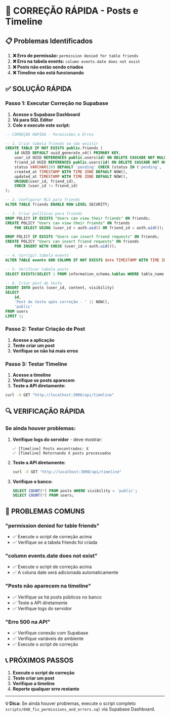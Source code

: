 # 🚨 CORREÇÃO RÁPIDA - Posts e Timeline

## 📋 Problemas Identificados

1. **❌ Erro de permissão:** `permission denied for table friends`
2. **❌ Erro na tabela events:** `column events.date does not exist`
3. **❌ Posts não estão sendo criados**
4. **❌ Timeline não está funcionando**

## ✅ SOLUÇÃO RÁPIDA

### **Passo 1: Executar Correção no Supabase**

1. **Acesse o Supabase Dashboard**
2. **Vá para SQL Editor**
3. **Cole e execute este script:**

```sql
-- CORREÇÃO RÁPIDA - Permissões e Erros

-- 1. Criar tabela friends se não existir
CREATE TABLE IF NOT EXISTS public.friends (
    id UUID DEFAULT uuid_generate_v4() PRIMARY KEY,
    user_id UUID REFERENCES public.users(id) ON DELETE CASCADE NOT NULL,
    friend_id UUID REFERENCES public.users(id) ON DELETE CASCADE NOT NULL,
    status VARCHAR(20) DEFAULT 'pending' CHECK (status IN ('pending', 'accepted', 'declined')),
    created_at TIMESTAMP WITH TIME ZONE DEFAULT NOW(),
    updated_at TIMESTAMP WITH TIME ZONE DEFAULT NOW(),
    UNIQUE(user_id, friend_id),
    CHECK (user_id != friend_id)
);

-- 2. Configurar RLS para friends
ALTER TABLE friends ENABLE ROW LEVEL SECURITY;

-- 3. Criar políticas para friends
DROP POLICY IF EXISTS "Users can view their friends" ON friends;
CREATE POLICY "Users can view their friends" ON friends
    FOR SELECT USING (user_id = auth.uid() OR friend_id = auth.uid());

DROP POLICY IF EXISTS "Users can insert friend requests" ON friends;
CREATE POLICY "Users can insert friend requests" ON friends
    FOR INSERT WITH CHECK (user_id = auth.uid());

-- 4. Corrigir tabela events
ALTER TABLE events ADD COLUMN IF NOT EXISTS date TIMESTAMP WITH TIME ZONE;

-- 5. Verificar tabela posts
SELECT EXISTS(SELECT 1 FROM information_schema.tables WHERE table_name = 'posts') as posts_exists;

-- 6. Criar post de teste
INSERT INTO posts (user_id, content, visibility)
SELECT 
    id,
    'Post de teste após correção - ' || NOW(),
    'public'
FROM users 
LIMIT 1;
```

### **Passo 2: Testar Criação de Post**

1. **Acesse a aplicação**
2. **Tente criar um post**
3. **Verifique se não há mais erros**

### **Passo 3: Testar Timeline**

1. **Acesse a timeline**
2. **Verifique se posts aparecem**
3. **Teste a API diretamente:**

```bash
curl -X GET "http://localhost:3000/api/timeline"
```

## 🔍 VERIFICAÇÃO RÁPIDA

### **Se ainda houver problemas:**

1. **Verifique logs do servidor** - deve mostrar:
   ```
   ✅ [Timeline] Posts encontrados: X
   ✅ [Timeline] Retornando X posts processados
   ```

2. **Teste a API diretamente:**
   ```bash
   curl -X GET "http://localhost:3000/api/timeline"
   ```

3. **Verifique o banco:**
   ```sql
   SELECT COUNT(*) FROM posts WHERE visibility = 'public';
   SELECT COUNT(*) FROM users;
   ```

## 🚨 PROBLEMAS COMUNS

### **"permission denied for table friends"**
- ✅ Execute o script de correção acima
- ✅ Verifique se a tabela friends foi criada

### **"column events.date does not exist"**
- ✅ Execute o script de correção acima
- ✅ A coluna date será adicionada automaticamente

### **"Posts não aparecem na timeline"**
- ✅ Verifique se há posts públicos no banco
- ✅ Teste a API diretamente
- ✅ Verifique logs do servidor

### **"Erro 500 na API"**
- ✅ Verifique conexão com Supabase
- ✅ Verifique variáveis de ambiente
- ✅ Execute o script de correção

## 📞 PRÓXIMOS PASSOS

1. **Execute o script de correção**
2. **Teste criar um post**
3. **Verifique a timeline**
4. **Reporte qualquer erro restante**

---

**💡 Dica:** Se ainda houver problemas, execute o script completo `scripts/048_fix_permissions_and_errors.sql` via Supabase Dashboard. 